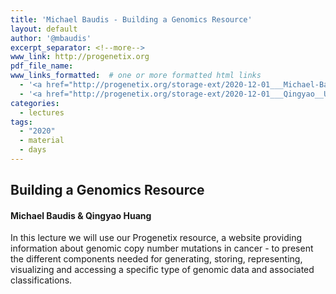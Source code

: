```yaml
---
title: 'Michael Baudis - Building a Genomics Resource'
layout: default
author: '@mbaudis'
excerpt_separator: <!--more-->
www_link: http://progenetix.org
pdf_file_name:
www_links_formatted:  # one or more formatted html links
  - '<a href="http://progenetix.org/storage-ext/2020-12-01___Michael-Baudis__Building-a-Genomics-Resource__UZH-BIO390-HS20-lecture-12.pdf">[lecture slides part 1]</a>'
  - '<a href="http://progenetix.org/storage-ext/2020-12-01___Qingyao__UZH-BIO390-HS20-progenetix_update.pdf">[lecture slides part 2]</a>'
categories:
  - lectures
tags:
  - "2020"
  - material
  - days
---
```


## Building a Genomics Resource
#### Michael Baudis & Qingyao Huang

In this lecture we will use our Progenetix resource, a website providing information
about genomic copy number mutations in cancer - to present the different components
needed for generating, storing, representing, visualizing and accessing a specific
type of genomic data and associated classifications.

<!--more-->
